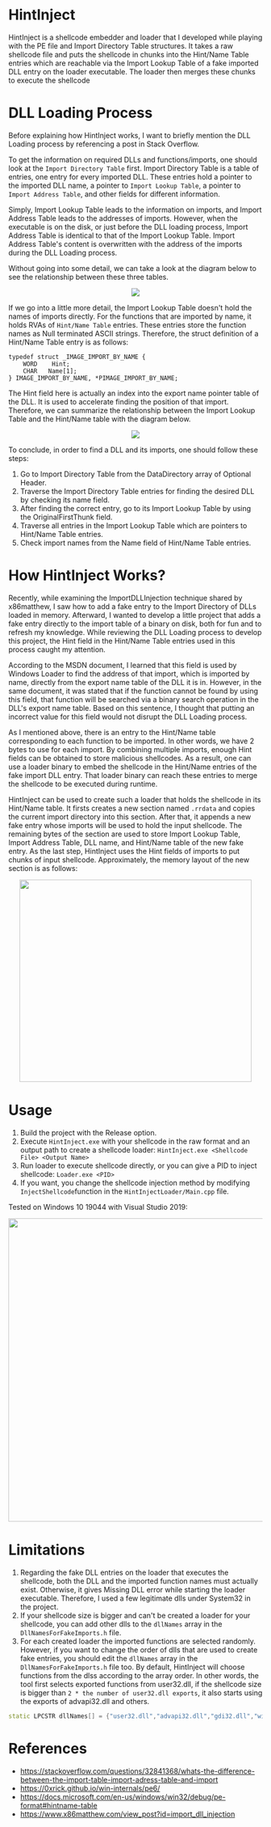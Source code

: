 # HintInject
HintInject is a shellcode embedder and loader that I developed while playing with the PE file and Import Directory Table structures. It takes a raw shellcode file and puts the shellcode in chunks into the Hint/Name Table entries which are reachable via the Import Lookup Table of a fake imported DLL entry on the loader executable. The loader then merges these chunks to execute the shellcode

# DLL Loading Process
Before explaining how HintInject works, I want to briefly mention the DLL Loading process by referencing a post in Stack Overflow.

To get the information on required DLLs and functions/imports, one should look at the `Import Directory Table` first. Import Directory Table is a table of entries, one entry for every imported DLL. These entries hold a pointer to the imported DLL name, a pointer to `Import Lookup Table`, a pointer to `Import Address Table`, and other fields for different information. 

Simply, Import Lookup Table leads to the information on imports, and Import Address Table leads to the addresses of imports. However, when the executable is on the disk, or just before the DLL loading process, Import Address Table is identical to that of the Import Lookup Table. Import Address Table's content is overwritten with the address of the imports during the DLL Loading process. 

Without going into some detail, we can take a look at the diagram below to see the relationship between these three tables.

<p align="center">
<img src="https://user-images.githubusercontent.com/26549173/164817710-18070017-a8f1-4346-8a1f-2c275152c074.png">
</p>

If we go into a little more detail, the Import Lookup Table doesn't hold the names of imports directly. For the functions that are imported by name, it holds RVAs of `Hint/Name Table` entries. These entries store the function names as Null terminated ASCII strings. Therefore, the struct definition of a Hint/Name Table entry is as follows:
```
typedef struct _IMAGE_IMPORT_BY_NAME {
    WORD    Hint;
    CHAR   Name[1];
} IMAGE_IMPORT_BY_NAME, *PIMAGE_IMPORT_BY_NAME; 
```
The Hint field here is actually an index into the export name pointer table of the DLL. It is used to accelerate finding the position of that import. Therefore, we can summarize the relationship between the Import Lookup Table and the Hint/Name table with the diagram below.

<p align="center">
<img src="https://user-images.githubusercontent.com/26549173/164833587-a9a39601-5a0f-49a4-b2ce-4b66c5b28d91.png">
</p>

To conclude, in order to find a DLL and its imports, one should follow these steps:

1. Go to Import Directory Table from the DataDirectory array of Optional Header.
2. Traverse the Import Directory Table entries for finding the desired DLL by checking its name field.
3. After finding the correct entry, go to its Import Lookup Table by using the OriginalFirstThunk field.
4. Traverse all entries in the Import Lookup Table which are pointers to Hint/Name Table entries.
5. Check import names from the Name field of Hint/Name Table entries.

# How HintInject Works?
Recently, while examining the ImportDLLInjection technique shared by x86matthew, I saw how to add a fake entry to the Import Directory of DLLs loaded in memory. Afterward, I wanted to develop a little project that adds a fake entry directly to the import table of a binary on disk, both for fun and to refresh my knowledge. While reviewing the DLL Loading process to develop this project, the Hint field in the Hint/Name Table entries used in this process caught my attention. 

According to the MSDN document, I learned that this field is used by Windows Loader to find the address of that import, which is imported by name, directly from the export name table of the DLL it is in. However, in the same document, it was stated that if the function cannot be found by using this field, that function will be searched via a binary search operation in the DLL's export name table. Based on this sentence, I thought that putting an incorrect value for this field would not disrupt the DLL Loading process.

As I mentioned above, there is an entry to the Hint/Name table corresponding to each function to be imported. In other words, we have 2 bytes to use for each import. By combining multiple imports, enough Hint fields can be obtained to store malicious shellcodes. As a result, one can use a loader binary to embed the shellcode in the Hint/Name entries of the fake import DLL entry. That loader binary can reach these entries to merge the shellcode to be executed during runtime.

HintInject can be used to create such a loader that holds the shellcode in its Hint/Name table. It firsts creates a new section named `.rrdata` and copies the current import directory into this section. After that, it appends a new fake entry whose imports will be used to hold the input shellcode. The remaining bytes of the section are used to store Import Lookup Table, Import Address Table, DLL name, and Hint/Name table of the new fake entry. As the last step, HintInject uses the Hint fields of imports to put chunks of input shellcode. Approximately, the memory layout of the new section is as follows:

<p align="center">
<img width="460" height="400" src="https://user-images.githubusercontent.com/26549173/164948439-a7e05320-a290-4a44-9dcf-3ac680b9c275.png">
</p>

# Usage

1. Build the project with the Release option.
2. Execute `HintInject.exe` with your shellcode in the raw format and an output path to create a shellcode loader: `HintInject.exe <Shellcode File> <Output Name>`
3. Run loader to execute shellcode directly, or you can give a PID to inject shellcode: `Loader.exe <PID>`
4. If you want, you change the shellcode injection method by modifying `InjectShellcode`function in the `HintInjectLoader/Main.cpp` file.

Tested on Windows 10 19044 with Visual Studio 2019:

<p align="center">
<img width="850" height="600" src="https://user-images.githubusercontent.com/26549173/167260148-da29313a-e569-4053-a960-435d3207b1b5.gif">
</p>


# Limitations

1. Regarding the fake DLL entries on the loader that executes the shellcode, both the DLL and the imported function names must actually exist. Otherwise, it gives Missing DLL error while starting the loader executable. Therefore, I used a few legitimate dlls under System32 in the project.
2. If your shellcode size is bigger and can't be created a loader for your shellcode, you can add other dlls to the `dllNames` array in the `DllNamesForFakeImports.h` file.
3. For each created loader the imported functions are selected randomly. However, if you want to change the order of dlls that are used to create fake entries, you should edit the `dllNames` array in the `DllNamesForFakeImports.h` file too. By default, HintInject will choose functions from the dlss according to the array order. In other words, the tool first selects exported functions from user32.dll, if the shellcode size is bigger than `2 * the number of user32.dll exports`, it also starts using the exports of advapi32.dll and others.
```c++
static LPCSTR dllNames[] = {"user32.dll","advapi32.dll","gdi32.dll","wininet.dll","comctl32.dll","shell32.dll","wsock32.dll","oleaut32.dll","ws2_32.dll","urlmon.dll"};

```

# References
- https://stackoverflow.com/questions/32841368/whats-the-difference-between-the-import-table-import-adress-table-and-import
- https://0xrick.github.io/win-internals/pe6/
- https://docs.microsoft.com/en-us/windows/win32/debug/pe-format#hintname-table
- https://www.x86matthew.com/view_post?id=import_dll_injection
